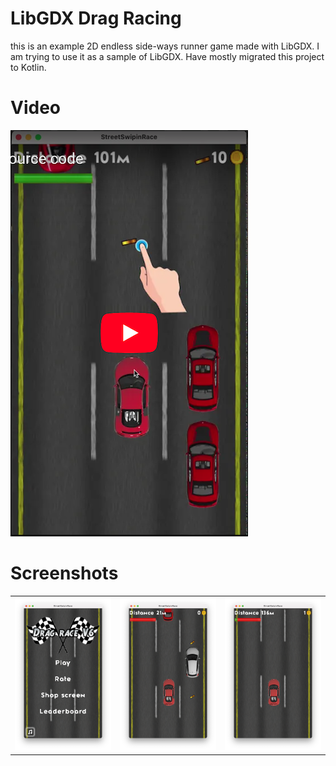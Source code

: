 # LibGDX Drag Racing

this is an example 2D endless side-ways runner game made with LibGDX. I am trying to use it as a sample of LibGDX.
Have mostly migrated this project to Kotlin.

# Video

[![Youtube](https://github.com/Yayo-Arellano/libgdx_drag_race/blob/master/screenshots/youtube.png?raw=true)](https://youtu.be/7KibjGMH4sk)

# Screenshots

||||
| ---------------- | --------------------- | --------------------- |
| ![Screenshot1](https://github.com/Yayo-Arellano/libgdx_drag_race/blob/master/screenshots/image1.png?raw=true) | ![Screenshot2](https://github.com/Yayo-Arellano/libgdx_drag_race/blob/master/screenshots/image2.png?raw=true) |![Screenshot3](https://github.com/Yayo-Arellano/libgdx_drag_race/blob/master/screenshots/image3.png?raw=true) |


